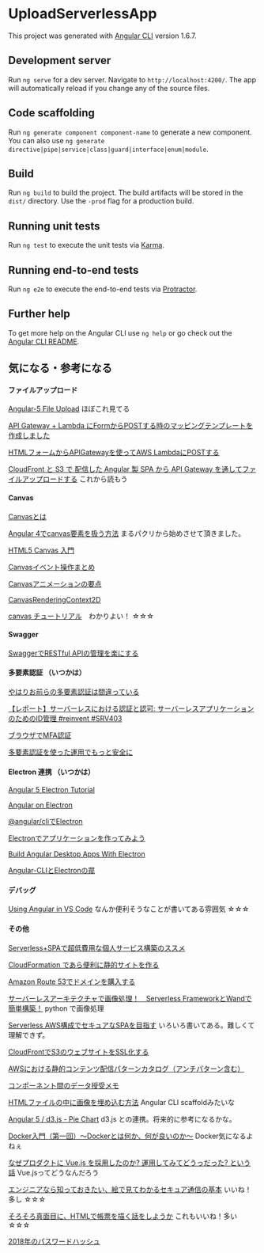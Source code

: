 # UploadServerlessApp

This project was generated with [Angular CLI](https://github.com/angular/angular-cli) version 1.6.7.

## Development server

Run `ng serve` for a dev server. Navigate to `http://localhost:4200/`. The app will automatically reload if you change any of the source files.

## Code scaffolding

Run `ng generate component component-name` to generate a new component. You can also use `ng generate directive|pipe|service|class|guard|interface|enum|module`.

## Build

Run `ng build` to build the project. The build artifacts will be stored in the `dist/` directory. Use the `-prod` flag for a production build.

## Running unit tests

Run `ng test` to execute the unit tests via [Karma](https://karma-runner.github.io).

## Running end-to-end tests

Run `ng e2e` to execute the end-to-end tests via [Protractor](http://www.protractortest.org/).

## Further help

To get more help on the Angular CLI use `ng help` or go check out the [Angular CLI README](https://github.com/angular/angular-cli/blob/master/README.md).


## 気になる・参考になる

#### ファイルアップロード
[Angular-5 File Upload](https://stackoverflow.com/questions/47936183/angular-5-file-upload)
  ほぼこれ見てる

[API Gateway + Lambda にFormからPOSTする時のマッピングテンプレートを作成しました](https://dev.classmethod.jp/cloud/aws/sugano-013-api-gateway/)

[HTMLフォームからAPIGatewayを使ってAWS LambdaにPOSTする](https://qiita.com/satetsu888/items/40fc387735192b794da8)

[CloudFront と S3 で 配信した Angular 製 SPA から API Gateway を通してファイルアップロードする](https://dev.classmethod.jp/server-side/serverless/spa-s3-fileupload-api-gateway/) これから読もう

#### Canvas
[Canvasとは](http://www.html5.jp/canvas/what.html)

[Angular 4でcanvas要素を扱う方法](https://qiita.com/clockmaker/items/c9dfe8985d35208a9cb1) まるパクリから始めさせて頂きました。

[HTML5 Canvas 入門](https://qiita.com/kyrieleison/items/a3ebf7c55295c3e7d8f0)

[Canvasイベント操作まとめ](https://qiita.com/nekoneko-wanwan/items/9af7fb34d0fb7f9fc870)

[Canvasアニメーションの要点](https://qiita.com/nekoneko-wanwan/items/33afa5d20264c83b2bd1)

[CanvasRenderingContext2D](https://developer.mozilla.org/ja/docs/Web/API/CanvasRenderingContext2D)

[canvas チュートリアル](https://developer.mozilla.org/ja/docs/Web/Guide/HTML/Canvas_tutorial)　わかりよい！ ☆☆☆


#### Swagger
[SwaggerでRESTful APIの管理を楽にする](https://qiita.com/disc99/items/37228f5d687ad2969aa2)

#### 多要素認証 （いつかは）

[やはりお前らの多要素認証は間違っている](https://dev.classmethod.jp/etc/multi-factor-authentication/)

[【レポート】サーバーレスにおける認証と認可: サーバーレスアプリケーションのためのID管理 #reinvent #SRV403](https://dev.classmethod.jp/cloud/aws/aws-reinvent-2017-srv403/)

[ブラウザでMFA認証](https://qiita.com/yiida-tempus/items/77293c3c127623ee3918)

[多要素認証を使った運用でもっと安全に](http://blog.serverworks.co.jp/tech/2017/02/08/mfa/)


#### Electron 連携 （いつかは）

[Angular 5 Electron Tutorial](https://coursetro.com/posts/code/125/Angular-5-Electron-Tutorial)

[Angular on Electron](https://qiita.com/Jialipassion/items/2d9cea3e39a2251381e0)

[@angular/cliでElectron](https://qiita.com/Mamoru-Izuka/items/2542e49f9d2d889a6ce0)

[Electronでアプリケーションを作ってみよう](https://qiita.com/Quramy/items/a4be32769366cfe55778)

[Build Angular Desktop Apps With Electron](https://angularfirebase.com/lessons/desktop-apps-with-electron-and-angular/)

[Angular-CLIとElectronの罠](https://weakenedfuntimeblog.wordpress.com/2017/07/26/angular-cli%E3%81%A8electron%E3%81%A7%E7%94%9F%E3%82%8C%E3%82%8B%E7%BD%A0/)


#### デバッグ
[Using Angular in VS Code](https://code.visualstudio.com/docs/nodejs/angular-tutorial) なんか便利そうなことが書いてある雰囲気 ☆☆☆

#### その他
[Serverless+SPAで超低費用な個人サービス構築のススメ](https://qiita.com/teradonburi/items/aa31fa91d618dd6955a1)

[CloudFormation であら便利に静的サイトを作る](https://qiita.com/y13i/items/643f7dfd989c6df81d2e)

[Amazon Route 53でドメインを購入する](https://dev.classmethod.jp/cloud/register-domains-route53/)

[サーバーレスアーキテクチャで画像処理！　Serverless FrameworkとWandで簡単構築！](http://blog.serverworks.co.jp/tech/2016/10/19/serverless_framework/) python で画像処理

[Serverless AWS構成でセキュアなSPAを目指す](https://www.slideshare.net/masayuki-kato/serverless-awsspa) いろいろ書いてある。難しくて理解できず。

[CloudFrontでS3のウェブサイトをSSL化する](https://qiita.com/jasbulilit/items/73d70a01a5d3b520450f)

[AWSにおける静的コンテンツ配信パターンカタログ（アンチパターン含む）](https://dev.classmethod.jp/cloud/aws/static-contents-delivery-patterns/)

[コンポーネント間のデータ授受メモ](https://qiita.com/gambare/items/b75f9c9dc997ae45c092)

[HTMLファイルの中に画像を埋め込む方法](https://allabout.co.jp/gm/gc/23977/) Angular CLI scaffoldみたいな

[Angular 5 / d3.js - Pie Chart](http://www.muller.tech/post/2017/11/13/angular5-d3js-pie-chart/) d3.js との連携。将来的に参考になるかな。

[Docker入門（第一回）～Dockerとは何か、何が良いのか～](https://knowledge.sakura.ad.jp/13265/) Docker気になるよねぇ

[なぜプロダクトに Vue.js を採用したのか? 運用してみてどうっだった? という話](https://blog.nagisa-inc.jp/archives/2980) Vue.jsってどうなんだろう

[エンジニアなら知っておきたい、絵で見てわかるセキュア通信の基本](https://qiita.com/t_nakayama0714/items/83ac0b12ced9e7083927) いいね！多し ☆☆☆

[そろそろ真面目に、HTMLで帳票を描く話をしようか](https://qiita.com/cognitom/items/d39d5f19054c8c8fd592) これもいいね！多い ☆☆☆

[2018年のパスワードハッシュ](https://qiita.com/rana_kualu/items/3ef57485be1103362f56)
